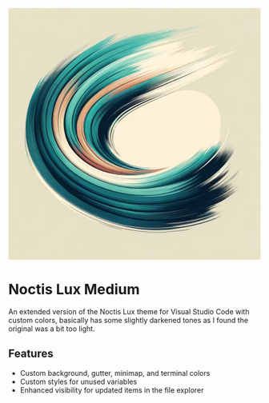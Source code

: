 ![Noctis Lux Medium (DeanRTaylor1's Version)](https://raw.githubusercontent.com/deanrtaylor1/noctis-lux-deans-version/main/images/lux-medium.png)

# Noctis Lux Medium

An extended version of the Noctis Lux theme for Visual Studio Code with custom colors, basically has some slightly darkened tones as I found the original was a bit too light.

## Features

- Custom background, gutter, minimap, and terminal colors
- Custom styles for unused variables
- Enhanced visibility for updated items in the file explorer
